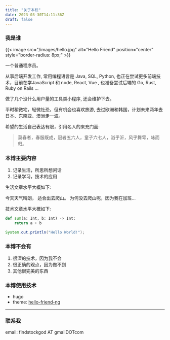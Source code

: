 ```yaml
---
title: "关于本栏"
date: 2023-03-30T14:11:36Z
draft: false 
---
```


### 我是谁
{{< image src="/images/hello.jpg" alt="Hello Friend" position="center" style="border-radius: 8px;" >}}


一个普通程序员。

从事后端开发工作,  常用编程语言是 Java, SQL, Python, 也正在尝试更多前端技术，目前在学JavaScript 和 node, React, Vue ,
也准备尝试后端的 Go, Rust, Ruby on Rails ... 

做了几个没什么用户量的工具类小程序,  还会维护下去。 

平时稍微宅，轻微社恐，但有机会也喜欢旅游, 去过欧洲和韩国，计划未来两年去日本、东南亚、澳洲走一波。

希望的生活自己表达有限，引用名人的来充门面:

> 莫春者，春服既成，冠者五六人，童子六七人，浴乎沂，风乎舞雩，咏而归。





### 本博主要内容
1. 记录生活，所思所想闲话
2. 记录学习，技术的应用 

生活文章水平大概如下:

今天天气晴朗， 适合出去爬山。 为何没去爬山呢，因为我在加班...


技术文章水平大概如下:

```python
def sum(a: Int, b: Int) -> Int:
    return a + b
```

```java
System.out.println("Hello World!");

```

### 本博不会有
1. 很深的技术，因为我不会
2. 很正确的观点，因为做不到
3. 其他很完美的东西


### 本博使用技术
* hugo 
* theme: [hello-friend-ng](https://themes.gohugo.io/themes/hugo-theme-hello-friend-ng/)

---


### 联系我
email: findstockgod AT gmailDOTcom



 

